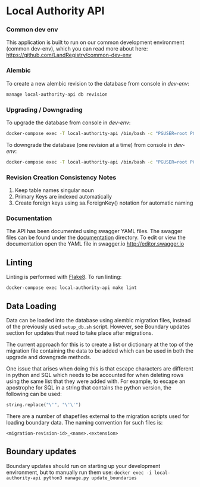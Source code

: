 # Local Authority API

### Common dev env
This application is built to run on our common development environment (common dev-env), which you can read more about here: https://github.com/LandRegistry/common-dev-env

### Alembic

To create a new alembic revision to the database from console in _dev-env_:
```bash
manage local-authority-api db revision
```

### Upgrading / Downgrading

To upgrade the database from console in _dev-env_:
```bash
docker-compose exec -T local-authority-api /bin/bash -c "PGUSER=root PGPASSWORD=superroot SQL_USE_ALEMBIC_USER=yes SQL_PASSWORD=superroot python3 manage.py db upgrade"
```

To downgrade the database (one revision at a time) from console in _dev-env_:
```bash
docker-compose exec -T local-authority-api /bin/bash -c "PGUSER=root PGPASSWORD=superroot SQL_USE_ALEMBIC_USER=yes SQL_PASSWORD=superroot python3 manage.py db downgrade"
```

### Revision Creation Consistency Notes
1. Keep table names singular noun
2. Primary Keys are indexed automatically
3. Create foreign keys using sa.ForeignKey() notation for automatic naming

### Documentation

The API has been documented using swagger YAML files. The swagger files can be found under the [documentation](local_authority_api/documentation) directory. To edit or view the documentation open the YAML file in swagger.io <http://editor.swagger.io>

## Linting

Linting is performed with [Flake8](http://flake8.pycqa.org/en/latest/). To run linting:
```
docker-compose exec local-authority-api make lint
```


## Data Loading
Data can be loaded into the database using alembic migration files, instead of the previously used `setup_db.sh` script. However, see Boundary updates section for updates that need to take place after migrations.

The current approach for this is to create a list or dictionary at the top of the migration file containing the data to be added which can be used in both the upgrade and downgrade methods.

One issue that arises when doing this is that escape characters are different in python and SQL which needs to be accounted for when deleting rows using the same list that they were added with. For example, to escape an apostrophe for SQL in a string that contains the python version, the following can be used:

```python
string.replace("\'", "\'\'")
```

There are a number of shapefiles external to the migration scripts used for loading boundary data. The naming convention for such files is:

`<migration-revision-id>_<name>.<extension>`

## Boundary updates
Boundary updates should run on starting up your development environment, but to manually run them use:
```docker exec -i local-authority-api python3 manage.py update_boundaries```
